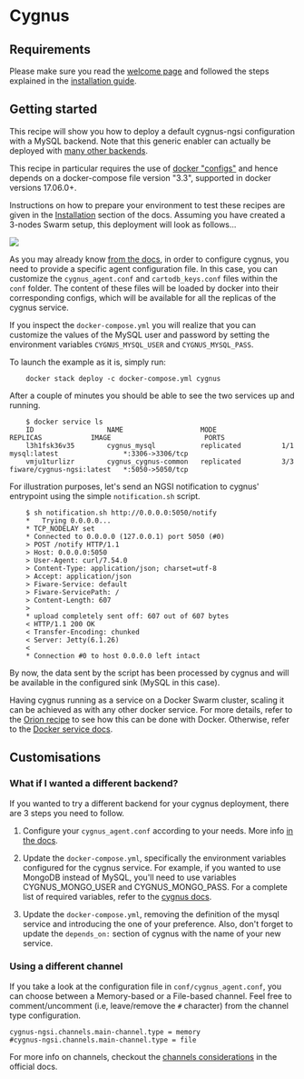 # Cygnus

## Requirements

Please make sure you read the [welcome page](../../../index.md) and followed the
 steps explained in the [installation guide](../../../installation.md).

## Getting started

This recipe will show you how to deploy a default cygnus-ngsi configuration with
 a MySQL backend. Note that this generic enabler can actually be deployed with
 [many other backends](http://fiware-cygnus.readthedocs.io/en/latest/cygnus-common/backends_catalogue/introduction/index.html).

This recipe in particular requires the use of
[docker "configs"](https://docs.docker.com/compose/compose-file/#configs)
and hence depends on a docker-compose file version "3.3", supported in docker
versions 17.06.0+.

Instructions on how to prepare your environment to test these recipes are given
in the [Installation](../../../installation.md) section of the docs. Assuming
you have created a 3-nodes Swarm setup, this deployment will look as follows...

<img src='http://g.gravizo.com/g?
  digraph G {
      rankdir=LR;
      	compound=true;
      	node [shape="record" style="filled"];
      	splines=line;
      	Client [fillcolor="aliceblue"];
      	subgraph cluster {
      		label="Docker Swarm Cluster";
      		"Load Balancer" [fillcolor="aliceblue"];
            subgraph clustern3 {
          		label="Node 3";
                "Cygnus Agent 3" [fillcolor="aliceblue"];
            }
            subgraph clustern2 {
          		label="Node 2";
                "Cygnus Agent 2" [fillcolor="aliceblue"];
            }
            subgraph clustern1 {
          		label="Node 1";
                "Cygnus Agent" [fillcolor="aliceblue"];
            }
  			MySQL [fillcolor="aliceblue"];
      	}
      	Client -> "Load Balancer" [label="5050",lhead=cluster_0];
      	"Load Balancer" -> {"Cygnus Agent","Cygnus Agent 2","Cygnus Agent 3"};
      	"Cygnus Agent" -> MySQL [lhead=cluster_1];
      	"Cygnus Agent 2" -> MySQL [lhead=cluster_1];
      	"Cygnus Agent 3" -> MySQL [lhead=cluster_1];
  }
'>

As you may already know
[from the docs](http://fiware-cygnus.readthedocs.io/en/latest/cygnus-ngsi/installation_and_administration_guide/configuration_examples/index.html),
in order to configure cygnus, you need to provide a
specific agent configuration file. In this case, you can customize the
`cygnus_agent.conf` and `cartodb_keys.conf` files within the `conf` folder.
The content of these files will be loaded by docker into their corresponding
configs, which will be available for all the replicas of the cygnus service.

If you inspect the `docker-compose.yml` you will realize that you can
customize the values of the MySQL user and password by setting the environment
variables `CYGNUS_MYSQL_USER` and `CYGNUS_MYSQL_PASS`.

To launch the example as it is, simply run:

```
    docker stack deploy -c docker-compose.yml cygnus
```

After a couple of minutes you should be able to see the two services up and
running.

```
    $ docker service ls
    ID                  NAME                   MODE                REPLICAS            IMAGE                       PORTS
    l3h1fsk36v35        cygnus_mysql           replicated          1/1                 mysql:latest                *:3306->3306/tcp
    vmju1turlizr        cygnus_cygnus-common   replicated          3/3                 fiware/cygnus-ngsi:latest   *:5050->5050/tcp
```

For illustration purposes, let's send an NGSI notification to cygnus' entrypoint
using the simple `notification.sh` script.

```
    $ sh notification.sh http://0.0.0.0:5050/notify
    *   Trying 0.0.0.0...
    * TCP_NODELAY set
    * Connected to 0.0.0.0 (127.0.0.1) port 5050 (#0)
    > POST /notify HTTP/1.1
    > Host: 0.0.0.0:5050
    > User-Agent: curl/7.54.0
    > Content-Type: application/json; charset=utf-8
    > Accept: application/json
    > Fiware-Service: default
    > Fiware-ServicePath: /
    > Content-Length: 607
    >
    * upload completely sent off: 607 out of 607 bytes
    < HTTP/1.1 200 OK
    < Transfer-Encoding: chunked
    < Server: Jetty(6.1.26)
    <
    * Connection #0 to host 0.0.0.0 left intact
```

By now, the data sent by the script has been processed by cygnus and will be
available in the configured sink (MySQL in this case).

Having cygnus running as a service on a Docker Swarm cluster, scaling it can be
achieved as with any other docker service. For more details, refer to the
[Orion recipe](../../context-broker/ha/readme.md) to see how this can be done
with Docker. Otherwise, refer to the
[Docker service docs](https://docs.docker.com/engine/swarm/swarm-tutorial/scale-service/).

## Customisations

### What if I wanted a different backend?

If you wanted to try a different backend for your cygnus deployment, there are 3
steps you need to follow.

1. Configure your `cygnus_agent.conf` according to your needs. More info
  [in the docs](http://fiware-cygnus.readthedocs.io/en/latest/cygnus-ngsi/installation_and_administration_guide/configuration_examples/index.html).

1. Update the `docker-compose.yml`, specifically the environment variables
  configured for the cygnus service.
  For example, if you wanted to use MongoDB instead of MySQL, you'll need to
  use variables CYGNUS_MONGO_USER and CYGNUS_MONGO_PASS. For a complete list
  of required variables, refer to the
  [cygnus docs](http://fiware-cygnus.readthedocs.io/en/latest/cygnus-ngsi/installation_and_administration_guide/install_with_docker/index.html#section3.2).

1. Update the `docker-compose.yml`, removing the definition of the mysql service
  and introducing the one of your preference. Also, don't forget to update the
  `depends_on:` section of cygnus with the name of your new service.

### Using a different channel

If you take a look at the configuration file in `conf/cygnus_agent.conf`, you
can choose between a Memory-based or a File-based channel. Feel free to
comment/uncomment (i.e, leave/remove the `#` character) from the channel type
configuration.

    cygnus-ngsi.channels.main-channel.type = memory
    #cygnus-ngsi.channels.main-channel.type = file

For more info on channels, checkout the
[channels considerations](https://github.com/telefonicaid/fiware-cygnus/blob/master/doc/cygnus-ngsi/installation_and_administration_guide/performance_tips.md#channel-considerations)
in the official docs.
